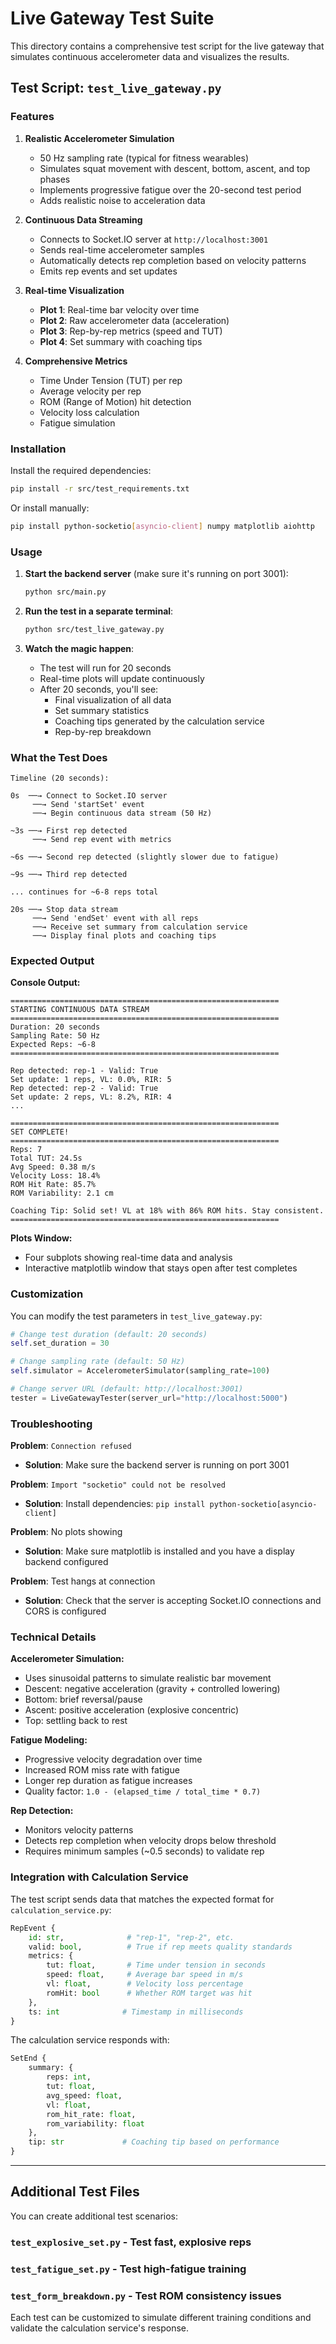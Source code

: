 # Live Gateway Test Suite

This directory contains a comprehensive test script for the live gateway that simulates continuous accelerometer data and visualizes the results.

## Test Script: `test_live_gateway.py`

### Features

1. **Realistic Accelerometer Simulation**
   - 50 Hz sampling rate (typical for fitness wearables)
   - Simulates squat movement with descent, bottom, ascent, and top phases
   - Implements progressive fatigue over the 20-second test period
   - Adds realistic noise to acceleration data

2. **Continuous Data Streaming**
   - Connects to Socket.IO server at `http://localhost:3001`
   - Sends real-time accelerometer samples
   - Automatically detects rep completion based on velocity patterns
   - Emits rep events and set updates

3. **Real-time Visualization**
   - **Plot 1**: Real-time bar velocity over time
   - **Plot 2**: Raw accelerometer data (acceleration)
   - **Plot 3**: Rep-by-rep metrics (speed and TUT)
   - **Plot 4**: Set summary with coaching tips

4. **Comprehensive Metrics**
   - Time Under Tension (TUT) per rep
   - Average velocity per rep
   - ROM (Range of Motion) hit detection
   - Velocity loss calculation
   - Fatigue simulation

### Installation

Install the required dependencies:

```bash
pip install -r src/test_requirements.txt
```

Or install manually:

```bash
pip install python-socketio[asyncio-client] numpy matplotlib aiohttp
```

### Usage

1. **Start the backend server** (make sure it's running on port 3001):
   ```bash
   python src/main.py
   ```

2. **Run the test in a separate terminal**:
   ```bash
   python src/test_live_gateway.py
   ```

3. **Watch the magic happen**:
   - The test will run for 20 seconds
   - Real-time plots will update continuously
   - After 20 seconds, you'll see:
     - Final visualization of all data
     - Set summary statistics
     - Coaching tips generated by the calculation service
     - Rep-by-rep breakdown

### What the Test Does

```
Timeline (20 seconds):

0s  ──→ Connect to Socket.IO server
     ──→ Send 'startSet' event
     ──→ Begin continuous data stream (50 Hz)
     
~3s ──→ First rep detected
     ──→ Send rep event with metrics
     
~6s ──→ Second rep detected (slightly slower due to fatigue)
     
~9s ──→ Third rep detected
     
... continues for ~6-8 reps total

20s ──→ Stop data stream
     ──→ Send 'endSet' event with all reps
     ──→ Receive set summary from calculation service
     ──→ Display final plots and coaching tips
```

### Expected Output

**Console Output:**
```
============================================================
STARTING CONTINUOUS DATA STREAM
============================================================
Duration: 20 seconds
Sampling Rate: 50 Hz
Expected Reps: ~6-8
============================================================

Rep detected: rep-1 - Valid: True
Set update: 1 reps, VL: 0.0%, RIR: 5
Rep detected: rep-2 - Valid: True
Set update: 2 reps, VL: 8.2%, RIR: 4
...

============================================================
SET COMPLETE!
============================================================
Reps: 7
Total TUT: 24.5s
Avg Speed: 0.38 m/s
Velocity Loss: 18.4%
ROM Hit Rate: 85.7%
ROM Variability: 2.1 cm

Coaching Tip: Solid set! VL at 18% with 86% ROM hits. Stay consistent.
============================================================
```

**Plots Window:**
- Four subplots showing real-time data and analysis
- Interactive matplotlib window that stays open after test completes

### Customization

You can modify the test parameters in `test_live_gateway.py`:

```python
# Change test duration (default: 20 seconds)
self.set_duration = 30  

# Change sampling rate (default: 50 Hz)
self.simulator = AccelerometerSimulator(sampling_rate=100)

# Change server URL (default: http://localhost:3001)
tester = LiveGatewayTester(server_url="http://localhost:5000")
```

### Troubleshooting

**Problem**: `Connection refused`
- **Solution**: Make sure the backend server is running on port 3001

**Problem**: `Import "socketio" could not be resolved`
- **Solution**: Install dependencies: `pip install python-socketio[asyncio-client]`

**Problem**: No plots showing
- **Solution**: Make sure matplotlib is installed and you have a display backend configured

**Problem**: Test hangs at connection
- **Solution**: Check that the server is accepting Socket.IO connections and CORS is configured

### Technical Details

**Accelerometer Simulation:**
- Uses sinusoidal patterns to simulate realistic bar movement
- Descent: negative acceleration (gravity + controlled lowering)
- Bottom: brief reversal/pause
- Ascent: positive acceleration (explosive concentric)
- Top: settling back to rest

**Fatigue Modeling:**
- Progressive velocity degradation over time
- Increased ROM miss rate with fatigue
- Longer rep duration as fatigue increases
- Quality factor: `1.0 - (elapsed_time / total_time * 0.7)`

**Rep Detection:**
- Monitors velocity patterns
- Detects rep completion when velocity drops below threshold
- Requires minimum samples (~0.5 seconds) to validate rep

### Integration with Calculation Service

The test script sends data that matches the expected format for `calculation_service.py`:

```python
RepEvent {
    id: str,              # "rep-1", "rep-2", etc.
    valid: bool,          # True if rep meets quality standards
    metrics: {
        tut: float,       # Time under tension in seconds
        speed: float,     # Average bar speed in m/s
        vl: float,        # Velocity loss percentage
        romHit: bool      # Whether ROM target was hit
    },
    ts: int              # Timestamp in milliseconds
}
```

The calculation service responds with:

```python
SetEnd {
    summary: {
        reps: int,
        tut: float,
        avg_speed: float,
        vl: float,
        rom_hit_rate: float,
        rom_variability: float
    },
    tip: str             # Coaching tip based on performance
}
```

---

## Additional Test Files

You can create additional test scenarios:

### `test_explosive_set.py` - Test fast, explosive reps
### `test_fatigue_set.py` - Test high-fatigue training
### `test_form_breakdown.py` - Test ROM consistency issues

Each test can be customized to simulate different training conditions and validate the calculation service's response.
